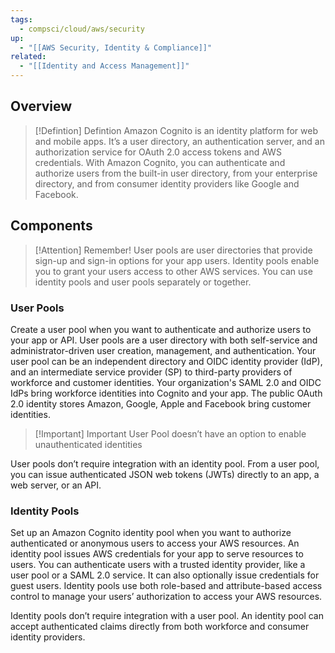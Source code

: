 ```yaml
---
tags:
  - compsci/cloud/aws/security
up:
  - "[[AWS Security, Identity & Compliance]]"
related:
  - "[[Identity and Access Management]]"
---
```

## Overview

>[!Defintion] Defintion
>Amazon Cognito is an identity platform for web and mobile apps. It’s a user directory, an authentication server, and an authorization service for OAuth 2.0 access tokens and AWS credentials. With Amazon Cognito, you can authenticate and authorize users from the built-in user directory, from your enterprise directory, and from consumer identity providers like Google and Facebook.

## Components


> [!Attention] Remember!
> User pools are user directories that provide sign-up and sign-in options for your app users. Identity pools enable you to grant your users access to other AWS services. You can use identity pools and user pools separately or together.

### User Pools

Create a user pool when you want to authenticate and authorize users to your app or API. User pools are a user directory with both self-service and administrator-driven user creation, management, and authentication. Your user pool can be an independent directory and OIDC identity provider (IdP), and an intermediate service provider (SP) to third-party providers of workforce and customer identities. Your organization's SAML 2.0 and OIDC IdPs bring workforce identities into Cognito and your app. The public OAuth 2.0 identity stores Amazon, Google, Apple and Facebook bring customer identities.


> [!Important] Important
> User Pool doesn’t have an option to enable unauthenticated identities


User pools don’t require integration with an identity pool. From a user pool, you can issue authenticated JSON web tokens (JWTs) directly to an app, a web server, or an API.

### Identity Pools

Set up an Amazon Cognito identity pool when you want to authorize authenticated or anonymous users to access your AWS resources. An identity pool issues AWS credentials for your app to serve resources to users. You can authenticate users with a trusted identity provider, like a user pool or a SAML 2.0 service. It can also optionally issue credentials for guest users. Identity pools use both role-based and attribute-based access control to manage your users’ authorization to access your AWS resources.

Identity pools don’t require integration with a user pool. An identity pool can accept authenticated claims directly from both workforce and consumer identity providers.



